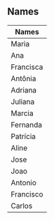## Names
| Names     |
|-----------|
| Maria     |
| Ana       |
| Francisca |
| Antônia   |
| Adriana   |
| Juliana   |
| Marcia    |
| Fernanda  |
| Patrícia  |
| Aline     |
| Jose      |
| Joao      |
| Antonio   |
| Francisco |
| Carlos    |
